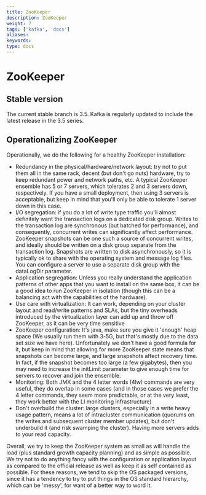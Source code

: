 ```yaml
---
title: ZooKeeper
description: ZooKeeper
weight: 7
tags: ['kafka', 'docs']
aliases: 
keywords: 
type: docs
---
```


# ZooKeeper 

## Stable version 

The current stable branch is 3.5. Kafka is regularly updated to include the latest release in the 3.5 series. 

## Operationalizing ZooKeeper 

Operationally, we do the following for a healthy ZooKeeper installation: 

  * Redundancy in the physical/hardware/network layout: try not to put them all in the same rack, decent (but don't go nuts) hardware, try to keep redundant power and network paths, etc. A typical ZooKeeper ensemble has 5 or 7 servers, which tolerates 2 and 3 servers down, respectively. If you have a small deployment, then using 3 servers is acceptable, but keep in mind that you'll only be able to tolerate 1 server down in this case. 
  * I/O segregation: if you do a lot of write type traffic you'll almost definitely want the transaction logs on a dedicated disk group. Writes to the transaction log are synchronous (but batched for performance), and consequently, concurrent writes can significantly affect performance. ZooKeeper snapshots can be one such a source of concurrent writes, and ideally should be written on a disk group separate from the transaction log. Snapshots are written to disk asynchronously, so it is typically ok to share with the operating system and message log files. You can configure a server to use a separate disk group with the dataLogDir parameter.
  * Application segregation: Unless you really understand the application patterns of other apps that you want to install on the same box, it can be a good idea to run ZooKeeper in isolation (though this can be a balancing act with the capabilities of the hardware).
  * Use care with virtualization: It can work, depending on your cluster layout and read/write patterns and SLAs, but the tiny overheads introduced by the virtualization layer can add up and throw off ZooKeeper, as it can be very time sensitive
  * ZooKeeper configuration: It's java, make sure you give it 'enough' heap space (We usually run them with 3-5G, but that's mostly due to the data set size we have here). Unfortunately we don't have a good formula for it, but keep in mind that allowing for more ZooKeeper state means that snapshots can become large, and large snapshots affect recovery time. In fact, if the snapshot becomes too large (a few gigabytes), then you may need to increase the initLimit parameter to give enough time for servers to recover and join the ensemble.
  * Monitoring: Both JMX and the 4 letter words (4lw) commands are very useful, they do overlap in some cases (and in those cases we prefer the 4 letter commands, they seem more predictable, or at the very least, they work better with the LI monitoring infrastructure)
  * Don't overbuild the cluster: large clusters, especially in a write heavy usage pattern, means a lot of intracluster communication (quorums on the writes and subsequent cluster member updates), but don't underbuild it (and risk swamping the cluster). Having more servers adds to your read capacity.

Overall, we try to keep the ZooKeeper system as small as will handle the load (plus standard growth capacity planning) and as simple as possible. We try not to do anything fancy with the configuration or application layout as compared to the official release as well as keep it as self contained as possible. For these reasons, we tend to skip the OS packaged versions, since it has a tendency to try to put things in the OS standard hierarchy, which can be 'messy', for want of a better way to word it. 
